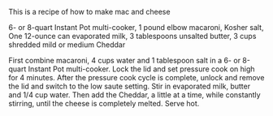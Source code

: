 This is a recipe of how to make mac and cheese

6- or 8-quart Instant Pot multi-cooker, 1 pound elbow macaroni, Kosher salt, One 12-ounce can evaporated milk, 3 tablespoons unsalted butter, 3 cups shredded mild or medium Cheddar

First combine macaroni, 4 cups water and 1 tablespoon salt in a 6- or 8-quart Instant Pot multi-cooker. Lock the lid and set pressure cook on high for 4 minutes. After the pressure cook cycle is complete, unlock and remove the lid and switch to the low saute setting. Stir in evaporated milk, butter and 1/4 cup water. Then add the Cheddar, a little at a time, while constantly stirring, until the cheese is completely melted. Serve hot.
